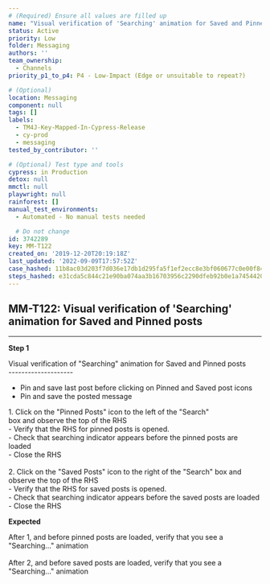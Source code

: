 ```yaml
---
# (Required) Ensure all values are filled up
name: "Visual verification of 'Searching' animation for Saved and Pinned posts"
status: Active
priority: Low
folder: Messaging
authors: ''
team_ownership:
  - Channels
priority_p1_to_p4: P4 - Low-Impact (Edge or unsuitable to repeat?)

# (Optional)
location: Messaging
component: null
tags: []
labels:
  - TM4J-Key-Mapped-In-Cypress-Release
  - cy-prod
  - messaging
tested_by_contributor: ''

# (Optional) Test type and tools
cypress: in Production
detox: null
mmctl: null
playwright: null
rainforest: []
manual_test_environments:
  - Automated - No manual tests needed

  # Do not change
id: 3742289
key: MM-T122
created_on: '2019-12-20T20:19:18Z'
last_updated: '2022-09-09T17:57:52Z'
case_hashed: 11b8ac03d203f7d036e17db1d295fa5f1ef2ecc8e3bf060677c0e00f846f4d434c37fed96f578bcb5dff6cd2e32a50b3
steps_hashed: e31cda5c844c21e90ba074aa3b16703956c2290dfeb92b0e1a7454420a840e7812b3432e0337cba621e22efacbebf24f
---
```


<!-- (Auto-generated) Based on frontmatter's "key" and "name" -->

## MM-T122: Visual verification of 'Searching' animation for Saved and Pinned posts

---

**Step 1**

Visual verification of "Searching" animation for Saved and Pinned posts\
\--------------------

- Pin and save last post before clicking on Pinned and Saved post icons
- Pin and save the posted message

1\. Click on the "Pinned Posts" icon to the left of the "Search"\
box and observe the top of the RHS\
\- Verify that the RHS for pinned posts is opened.\
\- Check that searching indicator appears before the pinned posts are loaded\
\- Close the RHS\
\
2\. Click on the "Saved Posts" icon to the right of the "Search" box and observe the top of the RHS\
\- Verify that the RHS for saved posts is opened.\
\- Check that searching indicator appears before the saved posts are loaded\
\- Close the RHS

**Expected**

After 1, and before pinned posts are loaded, verify that you see a "Searching..." animation\
\
After 2, and before saved posts are loaded, verify that you see a "Searching..." animation

